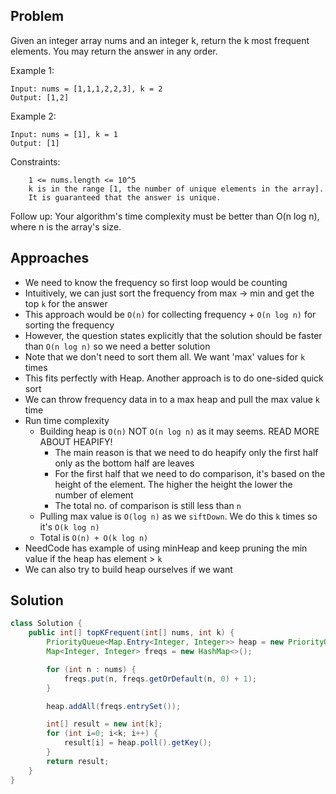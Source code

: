 ## Problem
Given an integer array nums and an integer k, return the k most frequent elements. You may return the answer in any order.

Example 1:
```
Input: nums = [1,1,1,2,2,3], k = 2
Output: [1,2]
```
Example 2:
```
Input: nums = [1], k = 1
Output: [1]
```
 

Constraints:
```
    1 <= nums.length <= 10^5
    k is in the range [1, the number of unique elements in the array].
    It is guaranteed that the answer is unique.
```
 

Follow up: Your algorithm's time complexity must be better than O(n log n), where n is the array's size.

## Approaches
- We need to know the frequency so first loop would be counting
- Intuitively, we can just sort the frequency from max -> min and get the top `k` for the answer
- This approach would be `O(n)` for collecting frequency + `O(n log n)` for sorting the frequency
- However, the question states explicitly that the solution should be faster than `O(n log n)` so we need a better solution
- Note that we don't need to sort them all. We want 'max' values for `k` times
- This fits perfectly with Heap. Another approach is to do one-sided quick sort
- We can throw frequency data in to a max heap and pull the max value `k` time
- Run time complexity
    - Building heap is `O(n)` NOT `O(n log n)` as it may seems. READ MORE ABOUT HEAPIFY!
        - The main reason is that we need to do heapify only the first half only as the bottom half are leaves
        - For the first half that we need to do comparison, it's based on the height of the element. The higher the height the lower the number of element
        - The total no. of comparison is still less than `n`
    - Pulling max value is `O(log n)` as we `siftDown`. We do this `k` times so it's `O(k log n)`
    - Total is `O(n) + O(k log n)`
- NeedCode has example of using minHeap and keep pruning the min value if the heap has element > `k`
- We can also try to build heap ourselves if we want

## Solution
```java
class Solution {
    public int[] topKFrequent(int[] nums, int k) {
        PriorityQueue<Map.Entry<Integer, Integer>> heap = new PriorityQueue<>((a, b) -> b.getValue() - a.getValue());
        Map<Integer, Integer> freqs = new HashMap<>();

        for (int n : nums) {
            freqs.put(n, freqs.getOrDefault(n, 0) + 1);
        }

        heap.addAll(freqs.entrySet());

        int[] result = new int[k];
        for (int i=0; i<k; i++) {
            result[i] = heap.poll().getKey();
        }
        return result;
    }
}
```
